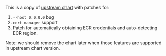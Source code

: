 This is a copy of [upstream chart](https://github.com/skypilot-org/skypilot/tree/master/charts/skypilot) with patches for:

1. `--host 0.0.0.0` bug
2. `cert-manager` support
3. Patch for automatically obtaining ECR credentials and auto-detecting ECR region.

Note: we should remove the chart later when those features are supported in upstream chart version.
